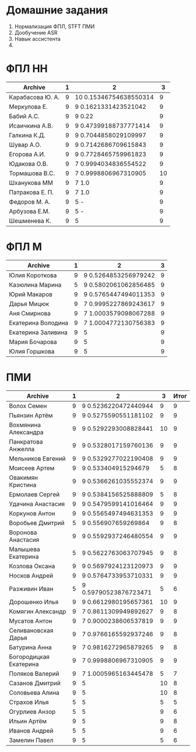 # Домашние задания
1. Нормализация ФПЛ, STFT  ПМИ
2. Дообучение ASR
3. Навык ассистента 
4. 

# ФПЛ НН
| Archive           | 1       |  2       | 3       |
|-------------------|---------|----------|---------|
|Карабасова Ю. А.   | 9 | 10 0.15346754638550314 | 9 |
|Меркулова Е.       | 9 | 9 0.1621331423521042 | 9 |
|Бабий А.С.         | 9 | 9 0.22 | 9 |
|Исаичкина А.В.     | 9 | 9 0.47399188737771414 | 9 |
|Галкина К.Д.       | 9 | 9 0.7044858029109997 | 9 |
|Шувар А.О.         | 9 | 9 0.7142686709615843 | 9 |
|Егорова А.И.       | 9 | 9 0.7728465759961823 | 9 |
|Юдакова О.В.       | 9 | 7 0.9994034836554522 | 9 |
|Тормашова В.С.     | 9 | 7 0.9998806967310905 | 10 |
|Шханукова ММ       | 9 | 7 1.0 | 9 |
|Патракова Е. П.    | 9 | 7 1.0 | 9 |
|Федоров М. А.      | 9 | 5 - | 9 |
|Арбузова Е.М.      | 9 | 5 - | 9 |
|Шешменева К.       | 9 | 5 | 9 |

# ФПЛ М
| Archive           | 1 |  2       | 3       |
|-------------------|---|----------|---------|
|Юлия Короткова     | 9 | 9 0.5264853256979242 | 9 |
|Казюлина Марина    | 5 | 9 0.5802061062856485 | 9 |
|Юрий Макаров       | 9 | 9 0.5765447494011353 | 9 |
|Дарья Мицюк        | 9 | 7 0.9995227869243617 | 9 |
|Аня Смирнова       | 9 | 7 1.0003579098067288 | 9 |
|Екатерина Володина | 9 | 7 1.0004772130756383 | 9 |
|Екатерина Заливина | 9 | 5 | 9 |
|Мария Бочарова     | 9 | 5 | 9 |
|Юлия Горшкова      | 9 | 5 | 9 |

# ПМИ
| Archive           | 1 |  2       | 3       |  Итог   |
|-------------------|---|----------|---------|---------|
|Волох Семен        | 9 | 9 0.5236220472440944 | 9 | 9 |
|Пьянзин Артём      | 9 | 9 0.5275590551181102 | 9 | 9 |
|Вохмянина Александра | 9 | 9 0.5292293008828441 | 10 | 9 |
|Панкратова Анжелла | 9 | 9 0.5328017159760136 | 9 | 9 |
|Мельников Евгений  | 9 | 9 0.5329277022190408 | 9 | 9 |
|Моисеев Артем      | 9 | 9 0.533404915294679  | 5 | 8 |
|Овакимян Кристина  | 9 | 9 0.5366261035552374 | 9 | 9 |
|Ермолаев Сергей    | 9 | 9 0.5384156525888809 | 5 | 8 |
|Удачина Анастасия  | 9 | 9 0.5479599141016464 | 9 | 9 |
|Коркунов Антон     | 9 | 9 0.5565497494631353 | 9 | 9 |
|Воробьев Дмитрий   | 5 | 9 0.556907659269864  | 9 | 8 |
|Воронова Анастасия | 9 | 9 0.5592937246480554 | 9 | 9 |
|Малышева Екатерина | 5 | 9 0.5622763063707945 | 9 | 8 |
|Козлова Оксана     | 9 | 9 0.5697924123120973 | 9 | 9 |
|Носков Андрей      | 9 | 9 0.5764733953710331 | 9 | 9 |
|Разживин Иван      | 5 | 9 0.59790523876723471 | 5 | 6 |
|Дорошенко Илья     | 9 | 9 0.6612980195657361 | 10 | 9 |
|Комягин Александр  | 9 | 7 0.8611309949892627 | 9 | 8 |
|Мусатов Антон      | 9 | 7 0.9000238606537819 | 9 | 9 |
|Селивановская Дарья| 9 | 7 0.9766165592937246 | 9 | 8 |
|Батурина Анна      | 9 | 7 0.9816272965879265 | 9 | 8 |
|Богородицкая Екатерина | 9 | 7 0.9998806967310905 | 9 | 9 |
|Поляков Валерий    | 9 | 7 1.0005965163445478 | 5 | 7 |
|Сазанов Дмитрий    | 9 | 5 | 10 | 8 |
|Соловьева Алина    | 9 | 5 | 10 | 8 |
|Страхов Илья       | 5 | 5 | 5 | 5 |
|Огурлиев Анзор     | 5 | 5 | 9 | 6 |
|Ильин Артём        | 9 | 5 | 9 | 8 |
|Иванов Андрей      | 5 | 5 | 9 | 6 |
|Замелин Павел      | 9 | 5 | 5 | 6 |
